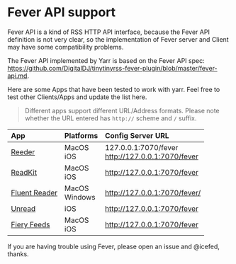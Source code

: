 # Fever API support

Fever API is a kind of RSS HTTP API interface, because the Fever API definition is not very clear, so the implementation of Fever server and Client may have some compatibility problems.

The Fever API implemented by Yarr is based on the Fever API spec: https://github.com/DigitalDJ/tinytinyrss-fever-plugin/blob/master/fever-api.md.

Here are some Apps that have been tested to work with yarr.  Feel free to test other Clients/Apps and update the list here.

>  Different apps support different URL/Address formats.  Please note whether the URL entered has `http://` scheme and `/` suffix.

| App                                                                       | Platforms        | Config Server URL                                   |
|:------------------------------------------------------------------------- | ---------------- |:--------------------------------------------------- |
| [Reeder](https://reederapp.com/)                                          | MacOS<br>iOS     | 127.0.0.1:7070/fever<br>http://127.0.0.1:7070/fever |
| [ReadKit](https://readkit.app/)                                           | MacOS<br>iOS     | http://127.0.0.1:7070/fever                         |
| [Fluent Reader](https://github.com/yang991178/fluent-reader)              | MacOS<br>Windows | http://127.0.0.1:7070/fever/                        |
| [Unread](https://apps.apple.com/us/app/unread-an-rss-reader/id1363637349) | iOS              | http://127.0.0.1:7070/fever                         |
| [Fiery Feeds](https://voidstern.net/fiery-feeds)                          | MacOS<br>iOS     | http://127.0.0.1:7070/fever                         |

If you are having trouble using Fever, please open an issue and @icefed, thanks.
